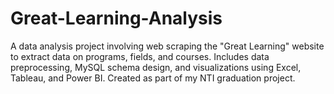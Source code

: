 # Great-Learning-Analysis
A data analysis project involving web scraping the "Great Learning" website to extract data on programs, fields, and courses. Includes data preprocessing, MySQL schema design, and visualizations using Excel, Tableau, and Power BI. Created as part of my NTI graduation project.

